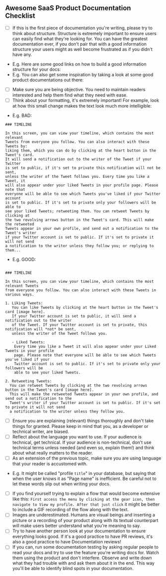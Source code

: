 ## Awesome SaaS Product Documentation Checklist

- [ ] If this is the first piece of documentation you're writing, please try to think about structure. Structure is extremely important to ensure users can easily find what they're looking for. You can have the greatest documentation ever, if you don't pair that with a good information structure your users might as well become frustrated as if you didn't have any.
- E.g. Here are some good links on how to build a good information structure for your docs:
- E.g. You can also get some inspiration by taking a look at some good product documentations out there:
- [ ] Make sure you are being objective. You need to maintain readers interested and help them find what they need with ease.
- [ ] Think about your formatting, it's extremely important! For example, look at how this small change makes the text look much more intelligible:
- E.g. BAD:

```
### TIMELINE

In this screen, you can view your timeline, which contains the most relevant
Tweets from everyone you follow. You can also interact with these Tweets by:
liking them, which you can do by clicking at the heart button in the Tweet's card.
It will send a notification out to the writer of the Tweet if your Twitter
is set to public, if it's set to private this notification will not be sent,
unless the writer of the Tweet follows you. Every time you like a Tweet, it
will also appear under your liked Tweets in your profile page. Please note that
everyone will be able to see which Tweets you've liked if your Twitter account
is set to public. If it's set to private only your followers will be able to
see your liked Tweets; retweeting them. You can retweet Tweets by clicking at
the two revolving arrows button in the Tweet's card. This will make the retweeted
Tweets appear in your own profile, and send out a notification to the Tweet's writer
if your Twitter account is set to public. If it's set to private it will not send
a notification to the writer unless they follow you; or replying to them...

```

- E.g. GOOD:

```

### TIMELINE

In this screen, you can view your timeline, which contains the most relevant Tweets
from everyone you follow. You can also interact with these Tweets in various ways.

1. Liking Tweets:
   You can like Tweets by clicking at the heart button in the Tweet's card [image here].
   If your Twitter account is set to public, it will send a notification out to the writer
   of the Tweet. If your Twitter account is set to private, this notification will *not* be sent,
   unless the writer of the Tweet follows you.

   - Liked Tweets:
    Every time you like a Tweet it will also appear under your Liked Tweets in your profile
    page. Please note that everyone will be able to see which Tweets you've liked if your
    Twitter account is set to public. If it's set to private only your followers will be
    able to see your liked Tweets.

2. Retweeting Tweets:
  You can retweet Tweets by clicking at the two revolving arrows button in the Tweet's card [image here].
  This will make the retweeted Tweets appear in your own profile, and send out a notification to the
  Tweet's writer if your Twitter account is set to public. If it's set to private it will not send
  a notification to the writer unless they follow you.

```

- [ ] Ensure you are explaining (relevant) things thoroughly and don't take things for granted. Please keep in mind that you, as a developer or technical writer, are biased.
- [ ] Reflect about the language you want to use. If your audience is technical, get technical. If your audience is non-technical, don't use technical terms unless needed (and even so, explain them!) and think about what really matters to the reader.
- [ ] As an extension of the previous topic, make sure you are using language that your reader is accustomed with.
- E.g. It might be called "profile `title`" in your database, but saying that when the user knows it as "Page name" is inefficient. Be careful not to let these words slip out when writing your docs.
- [ ] If you find yourself trying to explain a flow that would become extensive like this: `First access the menu by clicking at the gear icon, then navigate to View my profile. After that just click` it might be better to include a GIF recording of the flow along with the text.
- [ ] Images are underestimated. Humans are visual beings and inserting a picture or a recording of your product along with its textual counterpart will make users better understand what you're meaning to say.
- [ ] Try to have another person look at your documentation to ensure everything looks good. If it's a good practice to have PR reviews, it's also a good practice to have Documentation reviews!
- [ ] If you can, run some documentation testing by asking regular people to read your docs and try to use the feature you're writing docs for. Watch them using the product and don't interfere. Observe and write down what they had trouble with and ask them about it in the end. This way you'll be able to identify blind spots in your documentation.
